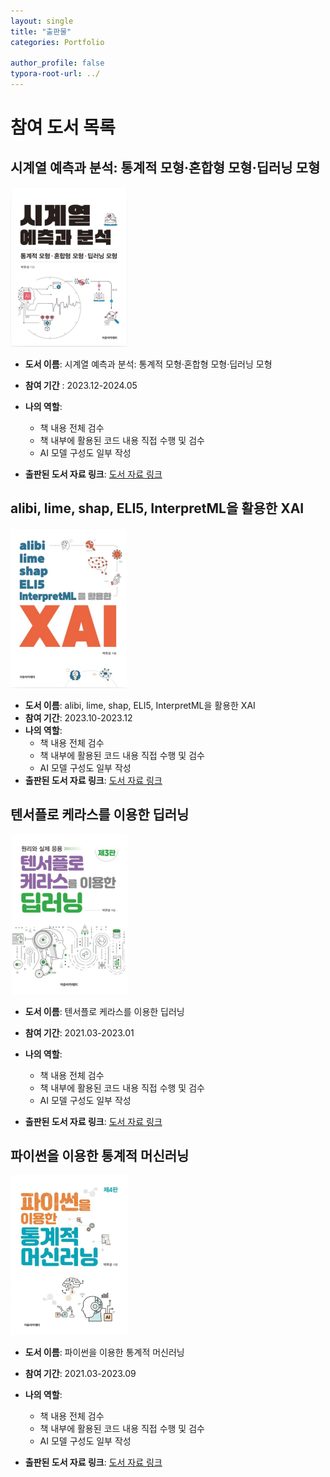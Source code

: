 ```yaml
---
layout: single
title: "출판물"
categories: Portfolio

author_profile: false
typora-root-url: ../
---
```

# 참여 도서 목록

## 시계열 예측과 분석: 통계적 모형·혼합형 모형·딥러닝 모형

<img src="/images/2024-05-08-Publication/SCR-20240512-cbsl.png" alt="SCR-20240512-cbsl" style="zoom:25%;" />

- **도서 이름**: 시계열 예측과 분석: 통계적 모형·혼합형 모형·딥러닝 모형
- **참여 기간** : 2023.12-2024.05
- **나의 역할**: 
  - 책 내용 전체 검수
  - 책 내부에 활용된 코드 내용 직접 수행 및 검수
  - AI 모델 구성도 일부 작성

- **출판된 도서 자료 링크**: <a href="https://product.kyobobook.co.kr/detail/S000212925450" target="_blank">도서 자료 링크</a>

## alibi, lime, shap, ELI5, InterpretML을 활용한 XAI

<img src="/images/2024-05-08-Publication/SCR-20240512-cnld.png" alt="SCR-20240512-cnld" style="zoom:25%;" />

- **도서 이름**: alibi, lime, shap, ELI5, InterpretML을 활용한 XAI
- **참여 기간**: 2023.10-2023.12
- **나의 역할**:
  - 책 내용 전체 검수
  - 책 내부에 활용된 코드 내용 직접 수행 및 검수
  - AI 모델 구성도 일부 작성
- **출판된 도서 자료 링크**:  <a href="https://product.kyobobook.co.kr/detail/S000212195902" target="_blank">도서 자료 링크</a>

## 텐서플로 케라스를 이용한 딥러닝

<img src="/images/2024-05-08-Publication/SCR-20240512-corh.png" alt="SCR-20240512-corh" style="zoom:25%;" />

- **도서 이름**: 텐서플로 케라스를 이용한 딥러닝
- **참여 기간**: 2021.03-2023.01
- **나의 역할**:
  - 책 내용 전체 검수
  - 책 내부에 활용된 코드 내용 직접 수행 및 검수
  - AI 모델 구성도 일부 작성

- **출판된 도서 자료 링크**: <a href="https://product.kyobobook.co.kr/detail/S000200883646" target="_blank">도서 자료 링크</a>

## 파이썬을 이용한 통계적 머신러닝

<img src="/images/2024-05-08-Publication/SCR-20240512-cowv.png" alt="SCR-20240512-cowv" style="zoom:25%;" />

- **도서 이름**: 파이썬을 이용한 통계적 머신러닝
- **참여 기간**: 2021.03-2023.09
- **나의 역할**:
  - 책 내용 전체 검수
  - 책 내부에 활용된 코드 내용 직접 수행 및 검수
  - AI 모델 구성도 일부 작성

- **출판된 도서 자료 링크**: <a href="https://product.kyobobook.co.kr/detail/S000210809406" target="_blank">도서 자료 링크</a>

